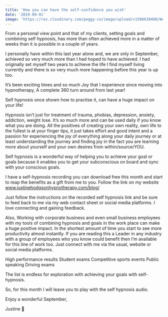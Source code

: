 ```yaml
---
title: 'How you can have the self-confidence you wish'
date: '2019-09-01'
image: 'https://res.cloudinary.com/peggy-co/image/upload/v1596638480/Well%20Being/sept-blog.min_yinlfx.jpg'
---
```

From a personal view point and that of my clients, setting goals and combining self hypnosis, has more than often achieved more in a matter of weeks than it is possible in a couple of years. 
               
I personally have within this last year alone and, we are only in September, achieved so very much more than I had hoped to have achieved. I had originally set myself two years to achieve the life I find myself living currently and there is so very much more happening before this year is up too.

It’s been exciting times and so much Joy that I experience since moving into hypnotherapy, A complete 360 turn around from last year! 
               
Self hypnosis once shown how to practise it, can have a huge impact on your life! 

Hypnosis isn’t just for treatment of trauma, phobias, depression, anxiety, addiction, weight lose. It’s so much more and can be used daily if you know what you are doing. All the positives of creating your own reality, own life to the fullest is at your finger tips, it just takes effort and good intent and a passion for experiencing the joy of everything along your daily journey or at least understanding the journey and finding joy in the fact you are learning more about yourself and your own desires from within/source/YOU.

Self hypnosis is a wonderful way of helping you to achieve your goal or goals because it enables you to get your subconscious on board and sync with 
your conscious goals.

I have a self-hypnosis recording you can download free this month and start to reap the benefits as a gift from me to you. Follow the link on my website www.justinehodgsonhypnotherapy.com/blog/ 

Just follow the instructions on the recorded self hypnosis link and be sure to feed back to me via my web contact sheet or social media platforms. I love connecting and gaining feedback. 

Also, Working with corporate business and even small business employees with my tools of combining hypnosis and goals in the work place can make a huge positive impact. In the shortest amount of time you start to see more productivity almost instantly. If you are reading this a Leader in any industry with a group of employees who you know could benefit then I’m available for this line of work too. Just connect with me via the usual, website or social media platforms. 
  
High performance results
Student exams
Competitive sports events
Public speaking
Driving exams


The list is endless for exploration with achieving your goals with self-hypnosis. 
               
So, for this month I will leave you to play with the self hypnosis audio. 

Enjoy a wonderful September,

Justine 🌟